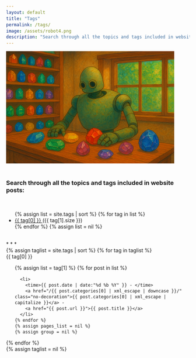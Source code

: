 ```yaml
---
layout: default
title: "Tags"
permalink: /tags/
image: /assets/robot4.png
description: "Search through all the topics and tags included in website posts."
---
```


![](/assets/robot4.png)
<br>
<br>

<h3 class="no-decoration">Search through all the topics and tags included in website posts:</h3>

<br>
<ul>
  {% assign list = site.tags | sort %}
    {% for tag in list %}
      <li>
        <a href="#{{ tag[0] | replace: " " , "-" | downcase }}">
          {{ tag[0] }}
        </a>
        <span>({{ tag[1].size }})</span>
      </li>
    {% endfor %}
  {% assign list = nil %}
</ul>
<br>
* * *
<br>
{% assign taglist = site.tags | sort %}
{% for tag in taglist %}
  <div class="tags" id="{{ tag[0] | replace: " " , "-" | downcase }}">{{ tag[0] }}</div>
  <ul>
    {% assign list = tag[1] %}  
    {% for post in list %}

      <li>
        <time>{{ post.date | date:"%d %b %Y" }} - </time>
        <a href="/{{ post.categories[0] | xml_escape | downcase }}/" class="no-decoration">{{ post.categories[0] | xml_escape | capitalize }}</a> -
        <a href="{{ post.url }}">{{ post.title }}</a>
      </li>
    {% endfor %}
    {% assign pages_list = nil %}
    {% assign group = nil %}
  </ul>
{% endfor %}
<br>
{% assign taglist = nil %}
